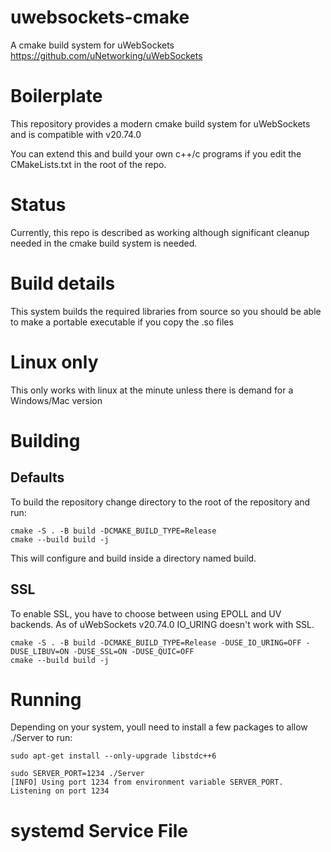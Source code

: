 # uwebsockets-cmake
A cmake build system for uWebSockets https://github.com/uNetworking/uWebSockets

# Boilerplate
This repository provides a modern cmake build system for uWebSockets and is compatible with v20.74.0

You can extend this and build your own c++/c programs if you edit the CMakeLists.txt in the root of the repo.

# Status
Currently, this repo is described as working although significant cleanup needed in the cmake build system is needed.

# Build details
This system builds the required libraries from source so you should be able to make a portable executable if you copy the .so files

# Linux only
This only works with linux at the minute unless there is demand for a Windows/Mac version

# Building

## Defaults
To build the repository change directory to the root of the repository and run:
```shell
cmake -S . -B build -DCMAKE_BUILD_TYPE=Release
cmake --build build -j
```
This will configure and build inside a directory named build.

## SSL
To enable SSL, you have to choose between using EPOLL and UV backends. As of uWebSockets v20.74.0 IO_URING doesn't work with SSL.

```shell
cmake -S . -B build -DCMAKE_BUILD_TYPE=Release -DUSE_IO_URING=OFF -DUSE_LIBUV=ON -DUSE_SSL=ON -DUSE_QUIC=OFF
cmake --build build -j
```

# Running
Depending on your system, youll need to install a few packages to allow ./Server to run:

```shell
sudo apt-get install --only-upgrade libstdc++6
```

```shell
sudo SERVER_PORT=1234 ./Server
[INFO] Using port 1234 from environment variable SERVER_PORT.
Listening on port 1234
```

# systemd Service File
